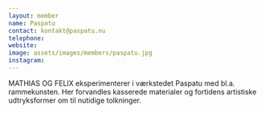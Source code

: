 ```yaml
---
layout: member
name: Paspatu
contact: kontakt@paspatu.nu
telephone:
website:
image: assets/images/members/paspatu.jpg
instagram:
---
```

MATHIAS OG FELIX eksperimenterer i værkstedet Paspatu med bl.a. rammekunsten. Her forvandles kasserede materialer og fortidens artistiske udtryksformer om til nutidige tolkninger.
